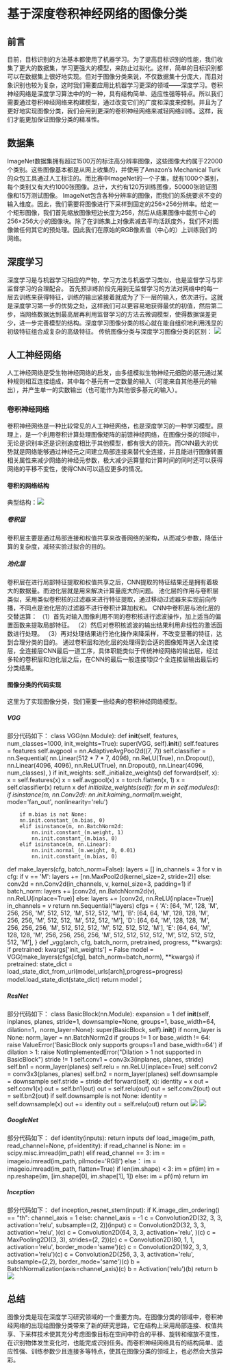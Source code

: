 # 基于深度卷积神经网络的图像分类
## 前言
目前，目标识别的方法基本都使用了机器学习。为了提高目标识别的性能，我们收集了更大的数据集，学习更强大的模型，来防止过拟化。这样，简单的目标识别都可以在数据集上很好地实现。但对于图像分类来说，不仅数据集十分庞大，而且对象识别也较为复杂，这时我们需要应用比机器学习更深的领域——深度学习。卷积神经网络是深度学习算法中的的一种，具有结构简单、适应性强等特点。所以我们需要通过卷积神经网络来构建模型，通过改变它们的广度和深度来控制。并且为了更好地实现图像分类，我们会用到更深的卷积神经网络来减轻网络训练。这样，我们才能更加保证图像分类的精准性。
## 数据集
ImageNet数据集拥有超过1500万的标注高分辨率图像，这些图像大约属于22000个类别。这些图像基本都是从网上收集的，并使用了Amazon’s Mechanical Turk的众包工具通过人工标注的。而比赛中ImageNet的一个子集，就有1000个类别，每个类别又有大约1000张图像。总计，大约有120万训练图像，50000张验证图像和15万测试图像。
ImageNet包含各种分辨率的图像，而我们的系统要求不变的输入维度。因此，我们需要将图像进行下采样到固定的256×256分辨率。给定一个矩形图像，我们首先缩放图像短边长度为256，然后从结果图像中裁剪中心的256×256大小的图像块。除了在训练集上对像素减去平均活跃度外，我们不对图像做任何其它的预处理。因此我们在原始的RGB像素值（中心的）上训练我们的网络。
## 深度学习
深度学习是与机器学习相应的产物，学习方法与机器学习类似，也是监督学习与非监督学习的合理配合。
首先预训练阶段先用到无监督学习的方法对网络中的每一层去训练来获得特征，训练的输出紧接着就成为了下一层的输入，依次进行。这就是深度学习第一步的优势之处，这样我们可以更容易地获得最优的初值，然后第二步，当网络数据达到最高层再利用监督学习的方法去微调模型，使得数据误差更少，进一步完善模型的结构。深度学习图像分类的核心就在能自组织地利用浅显的初级特征组合成复杂的高级特征。
传统图像分类与深度学习图像分类的区别：
![](image/1.jpg)
## 人工神经网络
人工神经网络是受生物神经网络的启发，由多组模拟生物神经元细胞的基元通过某种规则相互连接组成，其中每个基元有一定数量的输入（可能来自其他基元的输出），并产生单一的实数输出（也可能作为其他很多基元的输入）。
### 卷积神经网络
卷积神经网络是一种比较常见的人工神经网络，也是深度学习的一种学习模型。原理上，是一个利用卷积计算处理图像矩阵的前馈神经网络，在图像分类的领域中，无论是识别率还是识别速度相比于其他模型，都有很大的领先。而CNN最大的优势就是网络能够通过神经元之间建立局部连接来替代全连接，并且能进行图像转置相关属性来减少网络的神经元参数，极大减少运算量和计算时间的同时还可以获得网络的平移不变性，使得CNN可以适应更多的情况。
#### 卷积的网络结构
典型结构：![](image/2.jpg)
##### 卷积层
卷积层主要是通过局部连接和权值共享来改善网络的架构，从而减少参数，降低计算的复杂度，减轻实验过拟合的目的。
##### 池化层
卷积层在进行局部特征提取和权值共享之后，CNN提取的特征结果还是拥有着极大的数据量。而池化层就是用来解决计算量庞大的问题。
池化层的作用与卷积层类似，采用类似卷积核的过滤器来进行特征提取，通过移动过滤器来实现前向传播，不同点是池化层的过滤器不进行卷积计算加权和。
CNN中卷积层与池化层的交替运算：
（1）首先对输入图像利用不同的卷积核进行滤波操作，加上适当的偏置函数来提取局部特征。
（2）然后对卷积核滤波的输出结果利用非线性的激活函数进行处理。
（3）再对处理结果进行池化操作来降采样，不改变显著的特征，达到合理分类的目的。
通过卷积层和池化层的处理得到合适的图像矩阵送入全连接层，全连接层CNN最后一道工序，具体职能类似于传统神经网络的输出层，经过多轮的卷积层和池化层之后，在CNN的最后一般连接1到2个全连接层输出最后的分类结果。
#### 图像分类的代码实现
这里为了实现图像分类，我们需要一些经典的卷积神经网络模型。
##### VGG
部分代码如下：
class VGG(nn.Module):
def __init__(self, features, num_classes=1000, init_weights=True):
    super(VGG, self).__init__()
    self.features = features
    self.avgpool = nn.AdaptiveAvgPool2d((7, 7))
    self.classifier = nn.Sequential(
        nn.Linear(512 * 7 * 7, 4096),
        nn.ReLU(True),
        nn.Dropout(),
        nn.Linear(4096, 4096),
        nn.ReLU(True),
        nn.Dropout(),
        nn.Linear(4096, num_classes),
        )
    if init_weights:
        self._initialize_weights()
def forward(self, x):
        x = self.features(x)
        x = self.avgpool(x)
        x = torch.flatten(x, 1)
        x = self.classifier(x)
        return x
def _initialize_weights(self):
    for m in self.modules():
    if isinstance(m, nn.Conv2d):
        nn.init.kaiming_normal_(m.weight, mode='fan_out', nonlinearity='relu')

        if m.bias is not None:
        nn.init.constant_(m.bias, 0)
        elif isinstance(m, nn.BatchNorm2d:
            nn.init.constant_(m.weight, 1)
            nn.init.constant_(m.bias, 0)
        elif isinstance(m, nn.Linear):
            nn.init.normal_(m.weight, 0, 0.01)
            nn.init.constant_(m.bias, 0)
def make_layers(cfg, batch_norm=False):
    layers = []
    in_channels = 3
    for v in cfg:
        if v == 'M':
            layers += [nn.MaxPool2d(kernel_size=2, stride=2)]
        else:
            conv2d = nn.Conv2d(in_channels, v, kernel_size=3, padding=1)
            if batch_norm:
                layers += [conv2d, nn.BatchNorm2d(v), nn.ReLU(inplace=True)]
            else:
                layers += [conv2d, nn.ReLU(inplace=True)]
            in_channels = v
    return nn.Sequential(*layers)
cfgs = {
    'A': [64, 'M', 128, 'M', 256, 256, 'M', 512, 512, 'M', 512, 512, 'M'],
    'B': [64, 64, 'M', 128, 128, 'M', 256, 256, 'M', 512, 512, 'M', 512, 512, 'M'],
    'D': [64, 64, 'M', 128, 128, 'M', 256, 256, 256, 'M', 512, 512, 512, 'M', 512, 512, 512, 'M'],
    'E': [64, 64, 'M', 128, 128, 'M', 256, 256, 256, 256, 'M', 512, 512, 512, 512, 'M', 512, 512, 512, 512, 'M'],
}
def _vgg(arch, cfg, batch_norm, pretrained, progress, **kwargs):
    if pretrained:
        kwargs['init_weights'] = False
    model = VGG(make_layers(cfgs[cfg], batch_norm=batch_norm), **kwargs)
    if pretrained:
        state_dict = load_state_dict_from_url(model_urls[arch],progress=progress)
        model.load_state_dict(state_dict)
    return model；
##### ResNet
部分代码如下：
class BasicBlock(nn.Module):
expansion = 1
def __init__(self, inplanes, planes, stride=1, downsample=None, groups=1,
base_width=64, dilation=1，norm_layer=None):
    super(BasicBlock, self).__init__()
    if norm_layer is None:
            norm_layer = nn.BatchNorm2d
    if groups != 1 or base_width != 64:
    raise ValueError('BasicBlock only supports groups=1 and base_width=64')
    if dilation > 1:
    raise NotImplementedError("Dilation > 1 not supported in BasicBlock")
         stride != 1
        self.conv1 = conv3x3(inplanes, planes, stride)
        self.bn1 = norm_layer(planes)
        self.relu = nn.ReLU(inplace=True)
        self.conv2 = conv3x3(planes, planes)
        self.bn2 = norm_layer(planes)
        self.downsample = downsample
        self.stride = stride
    def forward(self, x):
        identity = x
        out = self.conv1(x)
        out = self.bn1(out)
        out = self.relu(out)
        out = self.conv2(out)
        out = self.bn2(out)
    if self.downsample is not None:
            identity = self.downsample(x)
        out += identity
        out = self.relu(out)
        return out
![](image/3.jpg)
![](image/4.jpg)
##### GoogleNet
部分代码如下：
def identity(inputs):
    return inputs
def load_image(im_path, read_channel=None, pf=identity):
    if read_channel is None:
        im = scipy.misc.imread(im_path)
    elif read_channel == 3:
        im = imageio.imread(im_path, pilmode='RGB')
    else：
        im = imageio.imread(im_path, flatten=True)
    if len(im.shape) < 3:
        im = pf(im)
        im = np.reshape(im, [im.shape[0], im.shape[1], 1])
    else:
        im = pf(im)
    return im
##### Inception
部分代码如下：
def inception_resnet_stem(input):
    if K.image_dim_ordering() == "th":
        channel_axis = 1
    else:
        channel_axis = -1
    c = Convolution2D(32, 3, 3, activation='relu', subsample=(2, 2))(input)
    c = Convolution2D(32, 3, 3, activation='relu', )(c)
    c = Convolution2D(64, 3, 3, activation='relu', )(c)
    c = MaxPooling2D((3, 3), strides=(2, 2))(c)
    c = Convolution2D(80, 1, 1, activation='relu', border_mode='same')(c)
    c = Convolution2D(192, 3, 3, activation='relu')(c)
    c = Convolution2D(256, 3, 3, activation='relu', subsample=(2,2), border_mode='same')(c)
    b = BatchNormalization(axis=channel_axis)(c)
    b = Activation('relu')(b)
    return b
![](image/5.jpg)
## 总结
图像分类是现在深度学习研究领域的一个重要方向。在图像分类的领域中，卷积神经网络的出现给图像分类带来了新的研究思路，它在结构上采用局部连接、权值共享、下采样技术使其充分考虑图像目标在空间中符合的平移、旋转和缩放不变性，在识别物体发生变化时，也能完成识别任务。而卷积神经网络具有的结构简单、适应性强、训练参数少且连接多等特点，使其在图像分类的领域上，也必然会大放异彩。
